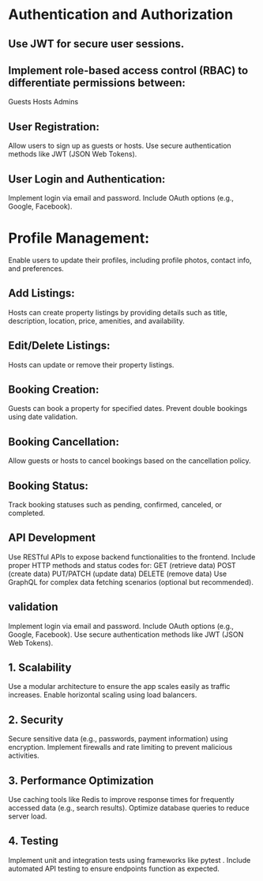 # Authentication and Authorization
## Use JWT for secure user sessions.
## Implement role-based access control (RBAC) to differentiate permissions between:
Guests
Hosts
Admins


## User Registration:
Allow users to sign up as guests or hosts.
Use secure authentication methods like JWT (JSON Web Tokens).
## User Login and Authentication:
Implement login via email and password.
Include OAuth options (e.g., Google, Facebook).
# Profile Management:
Enable users to update their profiles, including profile photos, contact info, and preferences.


## Add Listings:
Hosts can create property listings by providing details such as title, description, location, price, amenities, and availability.
## Edit/Delete Listings:
Hosts can update or remove their property listings.


## Booking Creation:
Guests can book a property for specified dates.
Prevent double bookings using date validation.
## Booking Cancellation:
Allow guests or hosts to cancel bookings based on the cancellation policy.
## Booking Status:
Track booking statuses such as pending, confirmed, canceled, or completed.


## API Development
Use RESTful APIs to expose backend functionalities to the frontend.
Include proper HTTP methods and status codes for:
GET (retrieve data)
POST (create data)
PUT/PATCH (update data)
DELETE (remove data)
Use GraphQL for complex data fetching scenarios (optional but recommended).

## validation
Implement login via email and password.
Include OAuth options (e.g., Google, Facebook).
Use secure authentication methods like JWT (JSON Web Tokens).


## 1. Scalability
Use a modular architecture to ensure the app scales easily as traffic increases.
Enable horizontal scaling using load balancers.
## 2. Security
Secure sensitive data (e.g., passwords, payment information) using encryption.
Implement firewalls and rate limiting to prevent malicious activities.
## 3. Performance Optimization
Use caching tools like Redis to improve response times for frequently accessed data (e.g., search results).
Optimize database queries to reduce server load.
## 4. Testing
Implement unit and integration tests using frameworks like pytest .
Include automated API testing to ensure endpoints function as expected.
